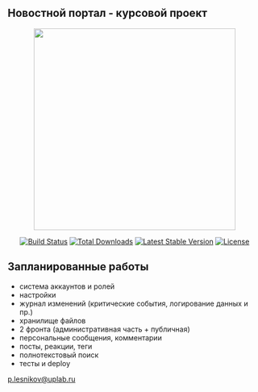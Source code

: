 ## Новостной портал - курсовой проект


<p align="center"><a href="https://laravel.com" target="_blank"><img src="https://raw.githubusercontent.com/laravel/art/master/logo-lockup/5%20SVG/2%20CMYK/1%20Full%20Color/laravel-logolockup-cmyk-red.svg" width="400"></a></p>

<p align="center">
<a href="https://travis-ci.org/laravel/framework"><img src="https://travis-ci.org/laravel/framework.svg" alt="Build Status"></a>
<a href="https://packagist.org/packages/laravel/framework"><img src="https://img.shields.io/packagist/dt/laravel/framework" alt="Total Downloads"></a>
<a href="https://packagist.org/packages/laravel/framework"><img src="https://img.shields.io/packagist/v/laravel/framework" alt="Latest Stable Version"></a>
<a href="https://packagist.org/packages/laravel/framework"><img src="https://img.shields.io/packagist/l/laravel/framework" alt="License"></a>
</p>

## Запланированные работы

- система аккаунтов и ролей
- настройки
- журнал изменений (критические события, логирование данных и пр.)
- хранилище файлов
- 2 фронта (административная часть + публичная)
- персональные сообщения, комментарии
- посты, реакции, теги
- полнотекстовый поиск
- тесты и deploy


[p.lesnikov@uplab.ru](mailto:p.lesnikov@uplab.ru)

